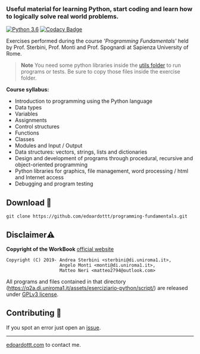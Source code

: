 ### Useful material for learning Python, start coding and learn how to logically solve real world problems.

[![Python 3.6](https://img.shields.io/badge/python-3.6-blue.svg)](https://www.python.org/downloads/release/python-360/)
[![Codacy Badge](https://api.codacy.com/project/badge/Grade/f34580339dbb4cf7ab0daa85b6c98009)](https://www.codacy.com/manual/edoardottt/programming-fundamentals?utm_source=github.com&amp;utm_medium=referral&amp;utm_content=edoardottt/programming-fundamentals&amp;utm_campaign=Badge_Grade)


Exercises performed during the course *'Programming Fundamentals'* held by Prof. Sterbini, Prof. Monti and Prof. Spognardi at Sapienza University of Rome.

> **Note**
> You need some python libraries inside the [utils folder](https://github.com/edoardottt/programming-fundamentals/tree/master/utils) to run programs or tests. Be sure to copy those files inside the exercise folder.

**Course syllabus:**

- Introduction to programming using the Python language
- Data types
- Variables
- Assignments
- Control structures
- Functions
- Classes
- Modules and Input / Output
- Data structures: vectors, strings, lists and dictionaries
- Design and development of programs through procedural, recursive and object-oriented programming
- Python libraries for graphics, file management, word processing / html and Internet access
- Debugging and program testing


Download 📡
--------

```console
git clone https://github.com/edoardottt/programming-fundamentals.git
```

Disclaimer⚠️
--------

**Copyright of the WorkBook** [official website](https://q2a.di.uniroma1.it/)
~~~
Copyright (C) 2019- Andrea Sterbini <sterbini@di.uniroma1.it>, 
                    Angelo Monti <monti@di.uniroma1.it>, 
                    Matteo Neri <matteo2794@outlook.com>
~~~                    

All programs and files contained in that directory (https://q2a.di.uniroma1.it/assets/eserciziario-python/script/) are released under [GPLv3 license](https://www.gnu.org/licenses/gpl-3.0.en.html).

Contributing 🤝
------

If you spot an error just open an [issue](https://github.com/edoardottt/programming-fundamentals/issues).

--------

[edoardottt.com](https://edoardottt.com/) to contact me.
